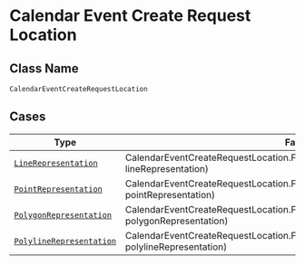 
# Calendar Event Create Request Location

## Class Name

`CalendarEventCreateRequestLocation`

## Cases

| Type | Factory Method |
|  --- | --- |
| [`LineRepresentation`](../../../doc/models/line-representation.md) | CalendarEventCreateRequestLocation.FromLineRepresentation(LineRepresentation lineRepresentation) |
| [`PointRepresentation`](../../../doc/models/point-representation.md) | CalendarEventCreateRequestLocation.FromPointRepresentation(PointRepresentation pointRepresentation) |
| [`PolygonRepresentation`](../../../doc/models/polygon-representation.md) | CalendarEventCreateRequestLocation.FromPolygonRepresentation(PolygonRepresentation polygonRepresentation) |
| [`PolylineRepresentation`](../../../doc/models/polyline-representation.md) | CalendarEventCreateRequestLocation.FromPolylineRepresentation(PolylineRepresentation polylineRepresentation) |

